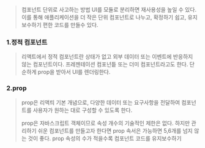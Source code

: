 >  컴포넌트 단위로 사고하는 방법
>  UI를 모듈로 분리하면 재사용성을 높일 수 있다. 이를 통해 애플리케이션을 더 작은 단위 컴포넌트로 나누고, 확정하기 쉽고, 유지보수하기 편한 코드를 만들수 있다.

### 1.정적 컴포넌트

>  리액트에서 정적 컴포넌트란 상태가 없고 외부 데이터 또는 이벤트에 반응하지 않는 컴포넌트이다. 프레젠테이션 컴포넌틑 또는 더미 컴포넌트라고도 한다. 단순하게 prop을 받아서 UI를 렌더링한다.

### 2.prop

> prop은 리액틔 기본 개념으로, 다양한 데이터 또는 요구사항을 전달하여 컴포넌트를 사용자가 원하는 대로 구성할 수 있도록 한다.
> 
> prop은 자바스크립트 객체이므로 속성 개수의 기술적인 제한은 없다. 하지만 관리하기 쉬운 컴포넌트를 만들고자 한다면 prop 속서은 가능하면 5,6개를 넘지 않는 것이 좋다. prop 속성의 수가 적을수록 컴포넌트 코드를 유지보수하기
 